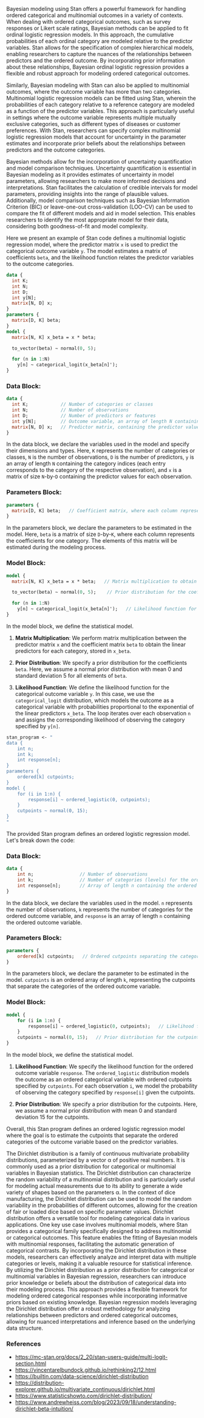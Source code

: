 
Bayesian modeling using Stan offers a powerful framework for handling ordered categorical and multinomial outcomes in a variety of contexts. When dealing with ordered categorical outcomes, such as survey responses or Likert scale ratings, Bayesian methods can be applied to fit ordinal logistic regression models. In this approach, the cumulative probabilities of each ordinal category are modeled relative to the predictor variables. Stan allows for the specification of complex hierarchical models, enabling researchers to capture the nuances of the relationships between predictors and the ordered outcome. By incorporating prior information about these relationships, Bayesian ordinal logistic regression provides a flexible and robust approach for modeling ordered categorical outcomes.

Similarly, Bayesian modeling with Stan can also be applied to multinomial outcomes, where the outcome variable has more than two categories. Multinomial logistic regression models can be fitted using Stan, wherein the probabilities of each category relative to a reference category are modeled as a function of the predictor variables. This approach is particularly useful in settings where the outcome variable represents multiple mutually exclusive categories, such as different types of diseases or customer preferences. With Stan, researchers can specify complex multinomial logistic regression models that account for uncertainty in the parameter estimates and incorporate prior beliefs about the relationships between predictors and the outcome categories.

Bayesian methods allow for the incorporation of uncertainty quantification and model comparison techniques. Uncertainty quantification is essential in Bayesian modeling as it provides estimates of uncertainty in model parameters, allowing researchers to make more informed decisions and interpretations. Stan facilitates the calculation of credible intervals for model parameters, providing insights into the range of plausible values. Additionally, model comparison techniques such as Bayesian Information Criterion (BIC) or leave-one-out cross-validation (LOO-CV) can be used to compare the fit of different models and aid in model selection. This enables researchers to identify the most appropriate model for their data, considering both goodness-of-fit and model complexity.

Here we present an example of Stan code defines a multinomial logistic regression model, where the predictor matrix `x` is used to predict the categorical outcome variable `y`. The model estimates a matrix of coefficients `beta`, and the likelihood function relates the predictor variables to the outcome categories.

```stan
data {
  int K;
  int N;
  int D;
  int y[N];
  matrix[N, D] x;
}
parameters {
  matrix[D, K] beta;
}
model {
  matrix[N, K] x_beta = x * beta;

  to_vector(beta) ~ normal(0, 5);

  for (n in 1:N)
    y[n] ~ categorical_logit(x_beta[n]');
}
```

### Data Block:
```stan
data {
  int K;            // Number of categories or classes
  int N;            // Number of observations
  int D;            // Number of predictors or features
  int y[N];         // Outcome variable, an array of length N containing the category indices
  matrix[N, D] x;   // Predictor matrix, containing the predictor values for each observation
}
```
In the data block, we declare the variables used in the model and specify their dimensions and types. Here, `K` represents the number of categories or classes, `N` is the number of observations, `D` is the number of predictors, `y` is an array of length `N` containing the category indices (each entry corresponds to the category of the respective observation), and `x` is a matrix of size `N`-by-`D` containing the predictor values for each observation.

### Parameters Block:
```stan
parameters {
  matrix[D, K] beta;   // Coefficient matrix, where each column represents the coefficients for one category
}
```
In the parameters block, we declare the parameters to be estimated in the model. Here, `beta` is a matrix of size `D`-by-`K`, where each column represents the coefficients for one category. The elements of this matrix will be estimated during the modeling process.

### Model Block:
```stan
model {
  matrix[N, K] x_beta = x * beta;   // Matrix multiplication to obtain linear predictors

  to_vector(beta) ~ normal(0, 5);    // Prior distribution for the coefficients

  for (n in 1:N)
    y[n] ~ categorical_logit(x_beta[n]');   // Likelihood function for the categorical outcome
}
```
In the model block, we define the statistical model. 

1. **Matrix Multiplication**: We perform matrix multiplication between the predictor matrix `x` and the coefficient matrix `beta` to obtain the linear predictors for each category, stored in `x_beta`.

2. **Prior Distribution**: We specify a prior distribution for the coefficients `beta`. Here, we assume a normal prior distribution with mean 0 and standard deviation 5 for all elements of `beta`.

3. **Likelihood Function**: We define the likelihood function for the categorical outcome variable `y`. In this case, we use the `categorical_logit` distribution, which models the outcome as a categorical variable with probabilities proportional to the exponential of the linear predictors `x_beta`. The loop iterates over each observation `n` and assigns the corresponding likelihood of observing the category specified by `y[n]`.


```stan
stan_program <- "
data {
    int n;
    int k;
    int response[n];
}
parameters {
    ordered[k] cutpoints;
}
model {
    for (i in 1:n) {
        response[i] ~ ordered_logistic(0, cutpoints);
    }
    cutpoints ~ normal(0, 15);
}
"
```


The provided Stan program defines an ordered logistic regression model. Let's break down the code:

### Data Block:
```stan
data {
    int n;                 // Number of observations
    int k;                 // Number of categories (levels) for the ordered outcome variable
    int response[n];       // Array of length n containing the ordered outcome variable
}
```
In the data block, we declare the variables used in the model. `n` represents the number of observations, `k` represents the number of categories for the ordered outcome variable, and `response` is an array of length `n` containing the ordered outcome variable.

### Parameters Block:
```stan
parameters {
    ordered[k] cutpoints;   // Ordered cutpoints separating the categories
}
```
In the parameters block, we declare the parameter to be estimated in the model. `cutpoints` is an ordered array of length `k`, representing the cutpoints that separate the categories of the ordered outcome variable.

### Model Block:
```stan
model {
    for (i in 1:n) {
        response[i] ~ ordered_logistic(0, cutpoints);   // Likelihood function
    }
    cutpoints ~ normal(0, 15);   // Prior distribution for the cutpoints
}
```
In the model block, we define the statistical model.

1. **Likelihood Function**: We specify the likelihood function for the ordered outcome variable `response`. The `ordered_logistic` distribution models the outcome as an ordered categorical variable with ordered cutpoints specified by `cutpoints`. For each observation `i`, we model the probability of observing the category specified by `response[i]` given the cutpoints.

2. **Prior Distribution**: We specify a prior distribution for the cutpoints. Here, we assume a normal prior distribution with mean 0 and standard deviation 15 for the cutpoints.

Overall, this Stan program defines an ordered logistic regression model where the goal is to estimate the cutpoints that separate the ordered categories of the outcome variable based on the predictor variables.




The Dirichlet distribution is a family of continuous multivariate probability distributions, parameterized by a vector α of positive real numbers. It is commonly used as a prior distribution for categorical or multinomial variables in Bayesian statistics. The Dirichlet distribution can characterize the random variability of a multinomial distribution and is particularly useful for modeling actual measurements due to its ability to generate a wide variety of shapes based on the parameters α. In the context of dice manufacturing, the Dirichlet distribution can be used to model the random variability in the probabilities of different outcomes, allowing for the creation of fair or loaded dice based on specific parameter values. Dirichlet distribution offers a versatile tool for modeling categorical data in various applications. One key use case involves multinomial models, where Stan provides a categorical family specifically designed to address multinomial or categorical outcomes. This feature enables the fitting of Bayesian models with multinomial responses, facilitating the automatic generation of categorical contrasts. By incorporating the Dirichlet distribution in these models, researchers can effectively analyze and interpret data with multiple categories or levels, making it a valuable resource for statistical inference. By utilizing the Dirichlet distribution as a prior distribution for categorical or multinomial variables in Bayesian regression, researchers can introduce prior knowledge or beliefs about the distribution of categorical data into their modeling process. This approach provides a flexible framework for modeling ordered categorical responses while incorporating informative priors based on existing knowledge. Bayesian regression models leveraging the Dirichlet distribution offer a robust methodology for analyzing relationships between predictors and ordered categorical outcomes, allowing for nuanced interpretations and inference based on the underlying data structure.



### References

- https://mc-stan.org/docs/2_20/stan-users-guide/multi-logit-section.html
- https://vincentarelbundock.github.io/rethinking2/12.html
- https://builtin.com/data-science/dirichlet-distribution
- https://distribution-explorer.github.io/multivariate_continuous/dirichlet.html
- https://www.statisticshowto.com/dirichlet-distribution/
- https://www.andrewheiss.com/blog/2023/09/18/understanding-dirichlet-beta-intuition/


